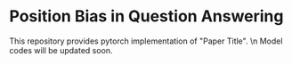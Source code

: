 # Position Bias in Question Answering
This repository provides pytorch implementation of "Paper Title". \n
Model codes will be updated soon.

